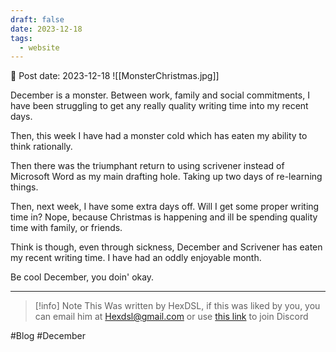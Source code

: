 ```yaml
---
draft: false
date: 2023-12-18
tags:
  - website
---
```


📆 Post date: 2023-12-18
![[MonsterChristmas.jpg]]

December is a monster. Between work, family and social commitments, I have been struggling to get any really quality writing time into my recent days.

Then, this week I have had a monster cold which has eaten my ability to think rationally.

Then there was the triumphant return to using scrivener instead of Microsoft Word as my main drafting hole. Taking up two days of re-learning things.

Then, next week, I have some extra days off. Will I get some proper writing time in? Nope, because Christmas is happening and ill be spending quality time with family, or friends.

Think is though, even through sickness, December and Scrivener has eaten my recent writing time. I have had an oddly enjoyable month.

Be cool December, you doin' okay.

---

> [!info] Note
> This Was written by HexDSL, if this was liked by you, you can email him at [Hexdsl@gmail.com](mailto:hexdsl@gmail.com) or use [this link](https://discord.hexdsl.com) to join Discord

#Blog #December
